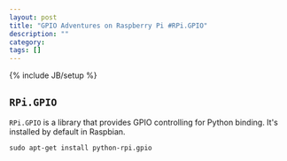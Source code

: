 ```yaml
---
layout: post
title: "GPIO Adventures on Raspberry Pi #RPi.GPIO"
description: ""
category: 
tags: []
---
```

{% include JB/setup %}

## `RPi.GPIO`

`RPi.GPIO` is a library that provides GPIO controlling for Python binding. It's installed by default in Raspbian.

    sudo apt-get install python-rpi.gpio
